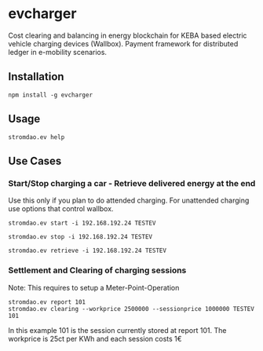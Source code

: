 # evcharger
Cost clearing and balancing in energy blockchain for KEBA based electric vehicle charging devices (Wallbox). Payment framework for distributed ledger in e-mobility scenarios. 

## Installation
`npm install -g evcharger`

## Usage
`stromdao.ev help`

## Use Cases

### Start/Stop charging a car - Retrieve delivered energy at the end
Use this only if you plan to do attended charging. For unattended charging use options that control wallbox. 

```
stromdao.ev start -i 192.168.192.24 TESTEV

stromdao.ev stop -i 192.168.192.24 TESTEV 

stromdao.ev retrieve -i 192.168.192.24 TESTEV
```

### Settlement and Clearing of charging sessions
Note: This requires to setup a Meter-Point-Operation

```
stromdao.ev report 101
stromdao.ev clearing --workprice 2500000 --sessionprice 1000000 TESTEV 101
```

In this example 101 is the session currently stored at report 101.  The workprice is 25ct per KWh and each session costs 1€

